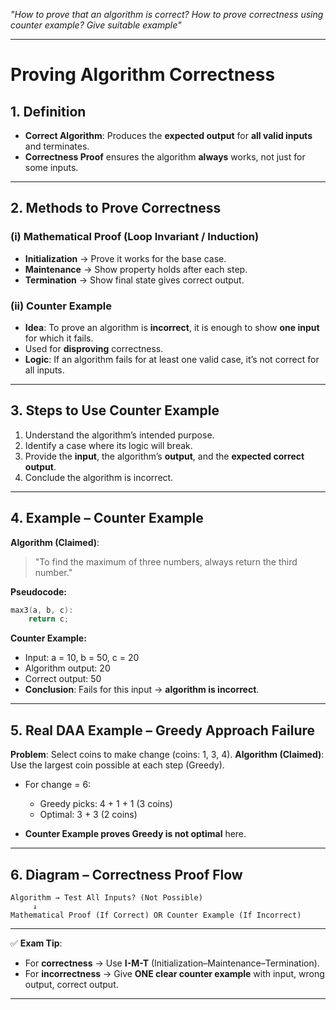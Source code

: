 
*"How to prove that an algorithm is correct? How to prove correctness using counter example? Give suitable example"* 

---

# **Proving Algorithm Correctness**

## **1. Definition**

* **Correct Algorithm**: Produces the **expected output** for **all valid inputs** and terminates.
* **Correctness Proof** ensures the algorithm **always** works, not just for some inputs.

---

## **2. Methods to Prove Correctness**

### **(i) Mathematical Proof (Loop Invariant / Induction)**

* **Initialization** → Prove it works for the base case.
* **Maintenance** → Show property holds after each step.
* **Termination** → Show final state gives correct output.

### **(ii) Counter Example**

* **Idea**: To prove an algorithm is **incorrect**, it is enough to show **one input** for which it fails.
* Used for **disproving** correctness.
* **Logic**: If an algorithm fails for at least one valid case, it’s not correct for all inputs.

---

## **3. Steps to Use Counter Example**

1. Understand the algorithm’s intended purpose.
2. Identify a case where its logic will break.
3. Provide the **input**, the algorithm’s **output**, and the **expected correct output**.
4. Conclude the algorithm is incorrect.

---

## **4. Example – Counter Example**

**Algorithm (Claimed)**:

> "To find the maximum of three numbers, always return the third number."

**Pseudocode:**

```c
max3(a, b, c):
    return c;
```

**Counter Example:**

* Input: a = 10, b = 50, c = 20
* Algorithm output: 20
* Correct output: 50
* **Conclusion**: Fails for this input → **algorithm is incorrect**.

---

## **5. Real DAA Example – Greedy Approach Failure**

**Problem**: Select coins to make change (coins: 1, 3, 4).
**Algorithm (Claimed)**: Use the largest coin possible at each step (Greedy).

* For change = 6:

  * Greedy picks: 4 + 1 + 1 (3 coins)
  * Optimal: 3 + 3 (2 coins)
* **Counter Example proves Greedy is not optimal** here.

---

## **6. Diagram – Correctness Proof Flow**

```
Algorithm → Test All Inputs? (Not Possible) 
     ↓
Mathematical Proof (If Correct) OR Counter Example (If Incorrect)
```

---

✅ **Exam Tip**:

* For **correctness** → Use **I-M-T** (Initialization–Maintenance–Termination).
* For **incorrectness** → Give **ONE clear counter example** with input, wrong output, correct output.

---

